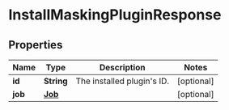 

# InstallMaskingPluginResponse


## Properties

Name | Type | Description | Notes
------------ | ------------- | ------------- | -------------
**id** | **String** | The installed plugin&#39;s ID. |  [optional]
**job** | [**Job**](Job.md) |  |  [optional]



